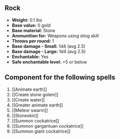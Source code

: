 ## Rock
- **Weight:** 0.1 lbs
- **Base value:** 0 gold
- **Base material:** Stone
- **Ammunition for:** Weapons using sling skill
- **Throws per round:** 1
- **Base damage - Small:** 1d4 (avg 2.5)
- **Base damage - Large:** 1d4 (avg 2.5)
- **Enchantable:** Yes
- **Safe enchantable level:** +5 or below
## Component for the following spells
1. [[Animate earth]]
2. [[Create stone golem]]
3. [[Create water]]
4. [[Greater animate earth]]
5. [[Meteor swarm]]
6. [[Stoneskin]]
7. [[Summon cockatrice]]
8. [[Summon gargantuan cockatrice]]
9. [[Summon giant cockatrice]]
